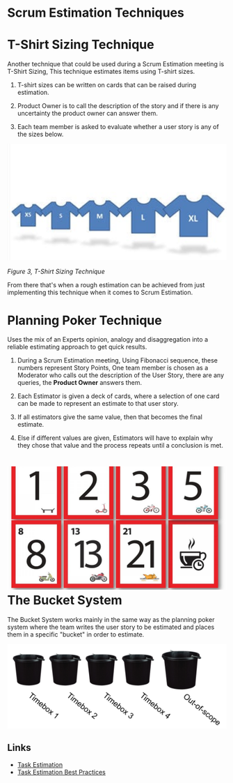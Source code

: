 # Scrum Estimation Techniques

 T-Shirt Sizing Technique
==============

Another technique that could be used during a Scrum Estimation meeting is T-Shirt Sizing, This technique estimates items using T-shirt sizes.

1. T-shirt sizes can be written on cards that can be raised during estimation.

2. Product Owner is to call the description of the story and if there is any uncertainty the product owner can answer them.

3. Each team member is asked to evaluate whether a user story is any of the sizes below.

![](3.png)

*Figure 3, T-Shirt Sizing Technique*

From there that's when a rough estimation can be achieved from just implementing this technique when it comes to Scrum Estimation.

 Planning Poker Technique
=============

Uses the mix of an Experts opinion, analogy and disaggregation into a reliable estimating approach to get quick results.

1. During a Scrum Estimation meeting, Using Fibonacci sequence, these numbers represent Story Points, One team member is chosen as a Moderator who calls out the description of the User Story, there are any queries, the **Product Owner** answers them.

2. Each Estimator is given a deck of cards, where a selection of one card can be made to represent an estimate to that user story.

3. If all estimators give the same value, then that becomes the final estimate.

4. Else if different values are given, Estimators will have to explain why they chose that value and the process repeats until a conclusion is met.



![](6.jpg)
The Bucket System 
===============
The Bucket System works mainly in the same way as the planning poker system where the team writes the user story to be estimated and places them in a specific "bucket" in order to estimate. 

![](4.png)


## Links
- [Task Estimation](TaskEstimation.md)
- [Task Estimation Best Practices](BestPractices.md) 